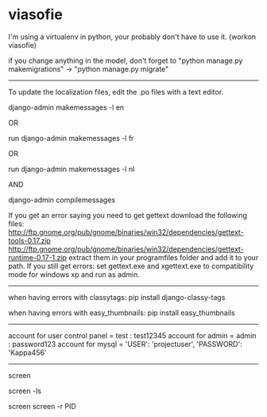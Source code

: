 # viasofie
I'm using a virtualenv in python, your probably don't have to use it. (workon viasofie)

if you change anything in the model, don't forget to "python manage.py makemigrations" -> "python manage.py migrate"
***
To update the localization files, edit the .po files with a text editor.

django-admin makemessages -l en

OR

run django-admin makemessages -l fr

OR

run django-admin makemessages -l nl 

AND

django-admin compilemessages

If you get an error saying you need to get gettext download the following files:
http://ftp.gnome.org/pub/gnome/binaries/win32/dependencies/gettext-tools-0.17.zip
http://ftp.gnome.org/pub/gnome/binaries/win32/dependencies/gettext-runtime-0.17-1.zip
extract them in your programfiles folder and add it to your path. 
If you still get errors: set gettext.exe and xgettext.exe to compatibility mode for windows xp and run as admin.

***
when having errors with classytags:
pip install django-classy-tags

when having errors with easy_thumbnails:
pip install easy_thumbnails
***

account for user control panel = test : test12345
account for admin = admin : password123
account for mysql = 'USER': 'projectuser',
                                   'PASSWORD': 'Kappa456'

***
screen

screen -ls

screen screen -r PID
